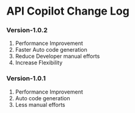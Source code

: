 # API Copilot Change Log

### Version-1.0.2
1. Performance Improvement
2. Faster Auto code generation
3. Reduce Developer manual efforts
4. Increase Flexibility 

### Version-1.0.1
1. Performance Improvement
2. Auto code generation
3. Less manual efforts 


